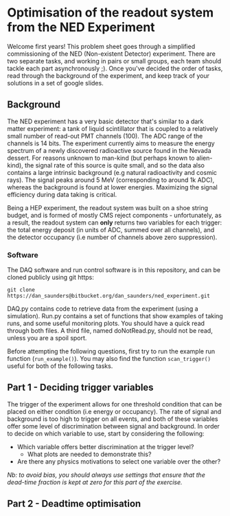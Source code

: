 # Optimisation of the readout system from the NED Experiment

Welcome first years! This problem sheet goes through a simplified commissioning of the NED (Non-existent Detector) experiment. There are two separate tasks, and working in pairs or small groups, each team should tackle each part asynchronously ;). Once you've decided the order of tasks, read through the background of the experiment, and keep track of your solutions in a set of google slides.

## Background
The NED experiment has a very basic detector that's similar to a dark matter experiment: a tank of liquid scintillator that is coupled to a relatively small number of read-out PMT channels (100). The ADC range of the channels is 14 bits. The experiment currently aims to measure the energy spectrum of a newly discovered radioactive source found in the Nevada dessert. For reasons unknown to man-kind (but perhaps known to alien-kind), the signal rate of this source is quite small, and so the data also contains a large intrinsic background (e.g natural radioactivity and cosmic rays). The signal peaks around 5 MeV (corresponding to around 1k ADC), whereas the background is found at lower energies. Maximizing the signal efficiency during data taking is critical. 

Being a HEP experiment, the readout system was built on a shoe string budget, and is formed of mostly CMS reject components  - unfortunately, as a result, the readout system can **only** returns two variables for each trigger: the total energy deposit (in units of ADC, summed over all channels), and the detector occupancy (i.e number of channels above zero suppression).

### Software

The DAQ software and run control software is in this repository, and can be cloned publicly using git https:

```git clone https://dan_saunders@bitbucket.org/dan_saunders/ned_experiment.git```

DAQ.py contains code to retrieve data from the experiment (using a simulation). Run.py contains a set of functions that show examples of taking runs, and some useful monitoring plots. You should have a quick read through both files. A third file, named doNotRead.py, should not be read, unless you are a spoil sport. 

Before attempting the following questions, first try to run the example run function (```run_example()```). You may also find the function ```scan_trigger()``` useful for both of the following tasks. 

## Part 1 - Deciding trigger variables

The trigger of the experiment allows for one threshold condition that can be placed on either condition (i.e energy or occupancy). The rate of signal and background is too high to trigger on all events, and both of these variables offer some level of discrimination between signal and background. In order to decide on which variable to use, start by considering the following:

* Which variable offers better discrimination at the trigger level? 
    * What plots are needed to demonstrate this? 
* Are there any physics motivations to select one variable over the other?

*Nb: to avoid bias, you should always use settings that ensure that the dead-time fraction is kept at zero for this part of the exercise.* 


## Part 2 - Deadtime optimisation
